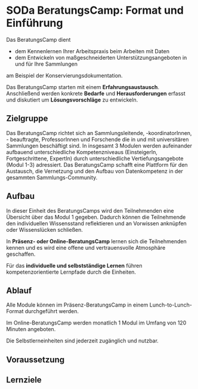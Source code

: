 <!--
author: Canan Hastik, Gudrun Schwenk
email: canan@hastik.de
version: 0.0.1
date: 2024-10-17
comment: Arbeiten mit strukturierten graphbasierten Daten in der Restaurierungs- und Konservierungsdokumentation
language: de
narrator: Deutsch Female
repository: Beratung
icon:     https://raw.githubusercontent.com/chastik/Beratung_Dateityp_Bild/refs/heads/main/SODa-Logo_full.svg
link:     https://raw.githubusercontent.com/chastik/Beratung/refs/heads/main/soda.css
-->

# SODa BeratungsCamp: Format und Einführung

Das BeratungsCamp dient

+ dem Kennenlernen Ihrer Arbeitspraxis beim Arbeiten mit Daten 
+ dem Entwickeln von maßgeschneiderten Unterstützungsangeboten in und für Ihre Sammlungen 

am Beispiel der Konservierungsdokumentation.

Das BeratungsCamp starten mit einem **Erfahrungsaustausch**. Anschließend werden konkrete **Bedarfe** und **Herausforderungen** erfasst und diskutiert um **Lösungsvorschläge** zu entwickeln.

## Zielgruppe 

Das BeratungsCamp richtet sich an Sammlungsleitende, -koordinatorInnen, - beauftragte, ProfessorInnen und Forschende die in und mit universitären Sammlungen beschäftigt sind. In insgesamt 3 Modulen werden aufeinander aufbauend unterschiedliche Kompetenzniveaus (EinsteigerIn, Fortgeschrittene, ExpertIn) durch unterschiedliche Vertiefungsangebote (Modul 1-3) adressiert. Das BeratungsCamp schafft eine Plattform für den Austausch, die Vernetzung und den Aufbau von Datenkompetenz in der gesammten Sammlungs-Community.


## Aufbau 

In dieser Einheit des BeratungsCamps wird den Teilnehmenden eine Übersicht über das Modul 1 gegeben. Dadurch können die Teilnehmende den individuellen Wissensstand reflektieren und an Vorwissen anknüpfen oder Wissenslücken schließen.

In **Präsenz- oder Online-BeratungsCamp** lernen sich die Teilnehmenden kennen und es wird eine offene und vertrauensvolle Atmosphäre geschaffen.

Für das **individuelle und selbstständige Lernen** führen kompetenzorientierte Lernpfade durch die Einheiten.

## Ablauf

Alle Module können im Präsenz-BeratungsCamp in einem Lunch-to-Lunch-Format durchgeführt werden. 

Im Online-BeratungsCamp werden monatlich 1 Modul im Umfang von 120 Minuten angeboten.

Die Selbstlerneinheiten sind jederzeit zugänglich und nutzbar.

## Voraussetzung

## Lernziele
